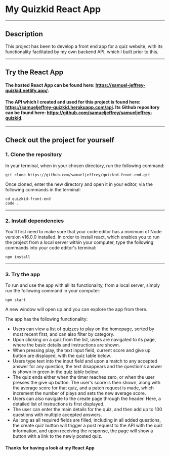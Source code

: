 # My Quizkid React App

---

## Description

This project has been to develop a front end app for a quiz website, with its functionality facilitated by my own backend API, which I built prior to this.

---

## Try the React App

#### The hosted React App can be found here: https://samuel-jeffrey-quizkid.netlify.app/.

#### The API which I created and used for this project is found here: https://samueljeffrey-quizkid.herokuapp.com/api. Its Github repository can be found here: https://github.com/samueljeffrey/samueljeffrey-quizkid.

---

## Check out the project for yourself

### 1. Clone the repository

In your terminal, when in your chosen directory, run the following command:

```http
git clone https://github.com/samueljeffrey/quizkid-front-end.git
```

Once cloned, enter the new directory and open it in your editor, via the following commands in the terminal:

```http
cd quizkid-front-end
code .
```

---

### 2. Install dependencies

You'll first need to make sure that your code editor has a minimum of Node version v16.0.0 installed. In order to install react, which enables you to run the project from a local server within your computer, type the following commands into your code editor's terminal:

```http
npm install
```

---

### 3. Try the app

To run and use the app with all its functionality, from a local server, simply run the following command in your computer:

```http
npm start
```

A new window will open up and you can explore the app from there.

The app has the following functionality:

- Users can view a list of quizzes to play on the homepage, sorted by most recent first, and can also filter by category.
- Upon clicking on a quiz from the list, users are navigated to its page, where the basic details and instructions are shown.
- When pressing play, the text input field, current score and give up button are displayed, with the quiz table below.
- Users type text into the input field and upon a match to any accepted answer for any question, the text disappears and the question's answer is shown in green in the quiz table below.
- The quiz ends either when the timer reaches zero, or when the user presses the give up button. The user's score is then shown, along with the average score for that quiz, and a patch request is made, which increment the number of plays and sets the new average score.
- Users can also navigate to the create page through the header. Here, a detailed list of instructions is first displayed.
- The user can enter the main details for the quiz, and then add up to 100 questions with multiple accepted answers.
- As long as all required fields are filled, including in all added questions, the create quiz button will trigger a post request to the API with the quiz information, and upon receiving the response, the page will show a button with a link to the newly posted quiz.

#### Thanks for having a look at my React App
